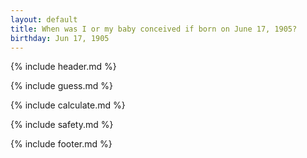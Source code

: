 ```yaml
---
layout: default
title: When was I or my baby conceived if born on June 17, 1905?
birthday: Jun 17, 1905
---
```


{% include header.md %}

{% include guess.md %}

{% include calculate.md %}

{% include safety.md %}

{% include footer.md %}



